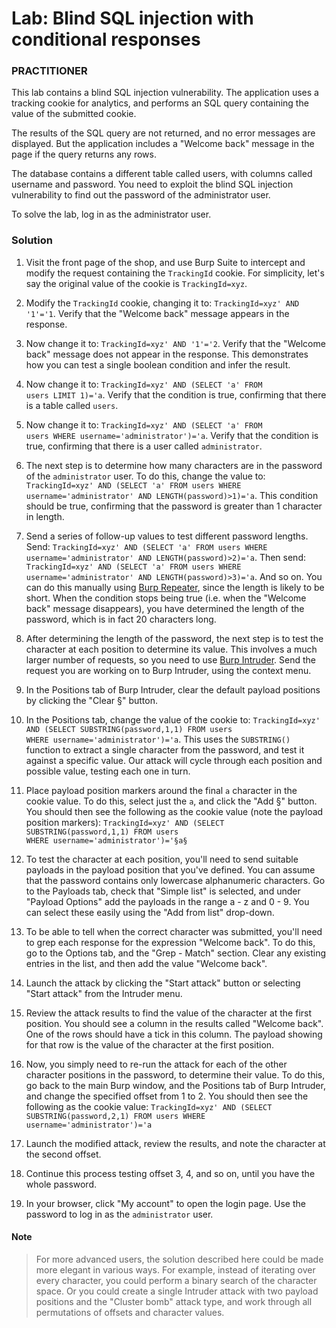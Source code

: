 # Lab: Blind SQL injection with conditional responses

### PRACTITIONER

This lab contains a blind SQL injection vulnerability. The application uses a tracking cookie for analytics, and performs an SQL query containing the value of the submitted cookie.

The results of the SQL query are not returned, and no error messages are displayed. But the application includes a "Welcome back" message in the page if the query returns any rows.

The database contains a different table called users, with columns called username and password. You need to exploit the blind SQL injection vulnerability to find out the password of the administrator user.

To solve the lab, log in as the administrator user. 


### Solution

1. Visit the front page of the shop, and use Burp Suite to intercept and modify the request containing the <code>TrackingId</code> cookie. For simplicity, let's say the original value of the cookie is <code>TrackingId=xyz</code>.

2. Modify the <code>TrackingId</code> cookie, changing it to: <code>TrackingId=xyz' AND '1'='1</code>. Verify that the "Welcome back" message appears in the response.

3. Now change it to: <code>TrackingId=xyz' AND '1'='2</code>. Verify that the "Welcome back" message does not appear in the response. This demonstrates how you can test a single boolean condition and infer the result.

4. Now change it to: <code>TrackingId=xyz' AND (SELECT 'a' FROM users LIMIT 1)='a</code>. Verify that the condition is true, confirming that there is a table called <code>users</code>.

5. Now change it to: <code>TrackingId=xyz' AND (SELECT 'a' FROM users WHERE username='administrator')='a</code>. Verify that the condition is true, confirming that there is a user called <code>administrator</code>.

6. The next step is to determine how many characters are in the password of the <code>administrator</code> user. To do this, change the value to: <code>TrackingId=xyz' AND (SELECT 'a' FROM users WHERE username='administrator' AND LENGTH(password)&gt;1)='a</code>. This condition should be true, confirming that the password is greater than 1 character in length.

7. Send a series of follow-up values to test different password lengths. Send: <code>TrackingId=xyz' AND (SELECT 'a' FROM users WHERE username='administrator' AND LENGTH(password)&gt;2)='a</code>. Then send: <code>TrackingId=xyz' AND (SELECT 'a' FROM users WHERE username='administrator' AND LENGTH(password)&gt;3)='a</code>. And so on. You can do this manually using <a href="/burp/documentation/desktop/tools/repeater">Burp Repeater</a>, since the length is likely to be short. When the condition stops being true (i.e. when the "Welcome back" message disappears), you have determined the length of the password, which is in fact 20 characters long.

8. After determining the length of the password, the next step is to test the character at each position to determine its value. This involves a much larger number of requests, so you need to use <a href="/burp/documentation/desktop/tools/intruder">Burp Intruder</a>. Send the request you are working on to Burp Intruder, using the context menu.

9. In the Positions tab of Burp Intruder, clear the default payload positions by clicking the "Clear §" button.

10. In the Positions tab, change the value of the cookie to: <code>TrackingId=xyz' AND (SELECT SUBSTRING(password,1,1) FROM users WHERE username='administrator')='a</code>. This uses the <code>SUBSTRING()</code> function to extract a single character from the password, and test it against a specific value. Our attack will cycle through each position and possible value, testing each one in turn.

11. Place payload position markers around the final <code>a</code> character in the cookie value. To do this, select just the <code>a</code>, and click the "Add §" button. You should then see the following as the cookie value (note the payload position markers): <code>TrackingId=xyz' AND (SELECT SUBSTRING(password,1,1) FROM users WHERE username='administrator')='§a§</code>

12. To test the character at each position, you'll need to send suitable payloads in the payload position that you've defined. You can assume that the password contains only lowercase alphanumeric characters. Go to the Payloads tab, check that "Simple list" is selected, and under "Payload Options" add the payloads in the range a - z and 0 - 9. You can select these easily using the "Add from list" drop-down.

13. To be able to tell when the correct character was submitted, you'll need to grep each response for the expression "Welcome back". To do this, go to the Options tab, and the "Grep - Match" section. Clear any existing entries in the list, and then add the value "Welcome back".

14. Launch the attack by clicking the "Start attack" button or selecting "Start attack" from the Intruder menu.

15. Review the attack results to find the value of the character at the first position. You should see a column in the results called "Welcome back". One of the rows should have a tick in this column. The payload showing for that row is the value of the character at the first position.

16. Now, you simply need to re-run the attack for each of the other character positions in the password, to determine their value. To do this, go back to the main Burp window, and the Positions tab of Burp Intruder, and change the specified offset from 1 to 2. You should then see the following as the cookie value: <code>TrackingId=xyz' AND (SELECT SUBSTRING(password,2,1) FROM users WHERE username='administrator')='a</code>

17. Launch the modified attack, review the results, and note the character at the second offset.

18. Continue this process testing offset 3, 4, and so on, until you have the whole password.

19. In your browser, click "My account" to open the login page. Use the password to log in as the <code>administrator</code> user.


#### Note

> For more advanced users, the solution described here could be made more elegant in various ways. For example, instead of iterating over every character, you could perform a binary search of the character space. Or you could create a single Intruder attack with two payload positions and the "Cluster bomb" attack type, and work through all permutations of offsets and character values.
